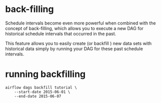 # back-filling
Schedule intervals become even more powerful when combined with the 
concept of back-filling, which allows you to execute a new DAG for 
historical schedule intervals that occurred in the past.

This feature allows you to easily create (or backfill ) new data sets 
with historical data simply by running your DAG for these past schedule 
intervals.


# running backfilling 

    airflow dags backfill tutorial \
        --start-date 2015-06-01 \
        --end-date 2015-06-07

